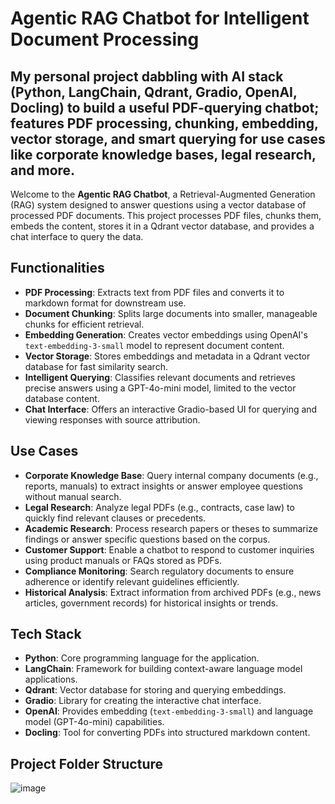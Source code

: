 # Agentic RAG Chatbot for Intelligent Document Processing

## My personal project dabbling with AI stack (Python, LangChain, Qdrant, Gradio, OpenAI, Docling) to build a useful PDF-querying chatbot; features PDF processing, chunking, embedding, vector storage, and smart querying for use cases like corporate knowledge bases, legal research, and more.

Welcome to the **Agentic RAG Chatbot**, a Retrieval-Augmented Generation (RAG) system designed to answer questions using a vector database of processed PDF documents. This project processes PDF files, chunks them, embeds the content, stores it in a Qdrant vector database, and provides a chat interface to query the data.

## Functionalities

- **PDF Processing**: Extracts text from PDF files and converts it to markdown format for downstream use.
- **Document Chunking**: Splits large documents into smaller, manageable chunks for efficient retrieval.
- **Embedding Generation**: Creates vector embeddings using OpenAI's `text-embedding-3-small` model to represent document content.
- **Vector Storage**: Stores embeddings and metadata in a Qdrant vector database for fast similarity search.
- **Intelligent Querying**: Classifies relevant documents and retrieves precise answers using a GPT-4o-mini model, limited to the vector database content.
- **Chat Interface**: Offers an interactive Gradio-based UI for querying and viewing responses with source attribution.

## Use Cases

- **Corporate Knowledge Base**: Query internal company documents (e.g., reports, manuals) to extract insights or answer employee questions without manual search.
- **Legal Research**: Analyze legal PDFs (e.g., contracts, case law) to quickly find relevant clauses or precedents.
- **Academic Research**: Process research papers or theses to summarize findings or answer specific questions based on the corpus.
- **Customer Support**: Enable a chatbot to respond to customer inquiries using product manuals or FAQs stored as PDFs.
- **Compliance Monitoring**: Search regulatory documents to ensure adherence or identify relevant guidelines efficiently.
- **Historical Analysis**: Extract information from archived PDFs (e.g., news articles, government records) for historical insights or trends.

## Tech Stack

- **Python**: Core programming language for the application.
- **LangChain**: Framework for building context-aware language model applications.
- **Qdrant**: Vector database for storing and querying embeddings.
- **Gradio**: Library for creating the interactive chat interface.
- **OpenAI**: Provides embedding (`text-embedding-3-small`) and language model (GPT-4o-mini) capabilities.
- **Docling**: Tool for converting PDFs into structured markdown content.

## Project Folder Structure
![image](https://github.com/user-attachments/assets/49d5ed74-74b8-4543-bfef-29015dd90a0a)
